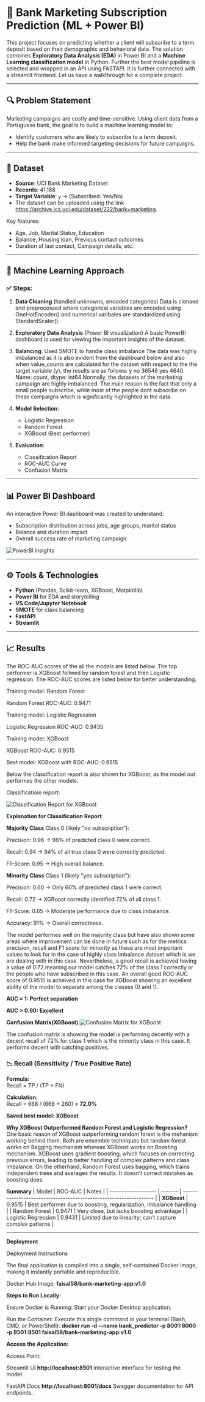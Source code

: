 # 🏦 Bank Marketing Subscription Prediction (ML + Power BI)

This project focuses on predicting whether a client will subscribe to a term deposit based on their demographic and behavioral data. The solution combines **Exploratory Data Analysis (EDA)** in Power BI and a **Machine Learning classification model** in Python. Further the best model pipeline is selected and wrapped in an API using FASTAPI. It is further connected with a streamlit frontend. Let us have a walkthrough for a complete project.

---

## 🔍 Problem Statement

Marketing campaigns are costly and time-sensitive. Using client data from a Portuguese bank, the goal is to build a machine learning model to:
- Identify customers who are likely to subscribe to a term deposit.
- Help the bank make informed targeting decisions for future campaigns.

---

## 📁 Dataset

- **Source**: UCI Bank Marketing Dataset  
- **Records**: 41,188  
- **Target Variable**: `y` → (Subscribed: Yes/No)
- The dataset can be uploaded using the link https://archive.ics.uci.edu/dataset/222/bank+marketing.

Key features:
- Age, Job, Marital Status, Education  
- Balance, Housing loan, Previous contact outcomes  
- Duration of last contact, Campaign details, etc.

---

## 🧠 Machine Learning Approach

### ✅ Steps:
1. **Data Cleaning** (handled unknowns, encoded categories)
   Data is clenaed and preprocessed where categorical variables are encoded using OneHotEncoder() and numerical varibales are standardized using StandardScaler().
2. **Exploratory Data Analysis** (Power BI visualization)
   A basic PowerBI dashboard is used for viewing the important insights of the dataset.
   
3. **Balancing**: Used SMOTE to handle class imbalance
The data was highly imbalanced as it is also evident from the dashboard below and also when value_counts are calculated for the dataset with respect to the the target variable (y), the results are as follows:
y
no     36548
yes     4640
Name: count, dtype: int64
Normally, the datasets of the marketing campaign are highly imbalanced. The main reason is the fact that only a small people subscribe, while most of the people dont subscribe on these compaigns which is significantly highlighted in the data.
4. **Model Selection**:
   - Logistic Regression   
   - Random Forest  
   - XGBoost (Best performer)
5. **Evaluation**:
   - Classification Report  
   - ROC-AUC Curve
   - Confusion Matrix

---

## 📊 Power BI Dashboard

An interactive Power BI dashboard was created to understand:
- Subscription distribution across jobs, age groups, marital status
- Balance and duration impact
- Overall success rate of marketing campaign

 ![PowerBI insights](images/power_bi.png)

---

## ⚙️ Tools & Technologies

- **Python** (Pandas, Scikit-learn, XGBoost, Matplotlib)
- **Power BI** for EDA and storytelling
- **VS Code/Jupyter Notebook**
- **SMOTE** for class balancing
- **FastAPI**
- **Streamlit**

---

## 📈 Results
The ROC-AUC scores of the all the models are listed below. The top performer is XGBoost follwed by random forest and then Logistic regression. The ROC-AUC scores are listed below for better understanding.

Training model: Random Forest

Random Forest ROC-AUC: 0.9471

Training model: Logistic Regression

Logistic Regression ROC-AUC: 0.9435

Training model: XGBoost

XGBoost ROC-AUC: 0.9515

Best model: XGBoost with ROC-AUC: 0.9515

Below the classification report is also shown for XGBoost, as the model out performes the other models.

Classificatioin report:

![Classification Report for XGBoost](images/classification_report_xgboost.png)

**Explanation for Classification Report**

**Majority Class**
Class 0 (likely "no subscription"):

Precision: 0.96 → 96% of predicted class 0 were correct.

Recall: 0.94 → 94% of all true class 0 were correctly predicted.

F1-Score: 0.95 → High overall balance.

**Minority Class**
Class 1 (likely "yes subscription"):

Precision: 0.60 → Only 60% of predicted class 1 were correct.

Recall: 0.72 → XGBoost correctly identified 72% of all class 1.

F1-Score: 0.65 → Moderate performance due to class imbalance.

Accuracy: 91% → Overall correctness.

The model performes well on the majority class but have also shown some areas where improvement can be done in future such as for the metrics precision, recall and F1 score for minority as these are most important values to look for in the case of highly class imbalance dataset which is we are dealing with in this case. Nevertheless, a good recall is achieved having a value of 0.72 meaning our model catches 72% of the class 1 correctly or the people who have subscribed in this case. An overall good ROC-AUC score of 0.9515 is acheived in this case for XGBoost showing an excellent ability of the model to separate among the classes (0 and 1).

**AUC = 1: Perfect separation**

**AUC > 0.90: Excellent**

**Confusion Matrix(XGBoost)**
![Confusion Matrix for XGBoost](images/confusion_matrix.png)

The confusion matrix is showing the model is performing decently with a decent recall of 72% for class 1 which is the minority class in this case. It performs decent with catching positives.

### 📉 Recall (Sensitivity / True Positive Rate)

**Formula:**  
Recall = TP / (TP + FN)

**Calculation:**  
Recall = 668 / (668 + 260) ≈ **72.0%**


**Saved best model: XGBoost**

**Why XGBoost Outperformed Random Forest and Logistic Regression?**
One basic reason of XGBoost outperforming random forest is the mehanism working behind them. Both are ensemble techniques but random forest works on Bagging mechanism whereas XGBoost works on Boosting mechanism. XGBoost uses gradient boosting, which focuses on correcting previous errors, leading to better handling of complex patterns and class imbalance. On the otherhand, Random Forest uses bagging, which trains independent trees and averages the results. It doesn’t correct mistakes as boosting does.

**Summary**
| Model               | ROC-AUC | Notes                                                              |
| ------------------- | ------- | ------------------------------------------------------------------ |
| **XGBoost**         | 0.9515  | Best performer due to boosting, regularization, imbalance handling |
| Random Forest       | 0.9471  | Very close, but lacks boosting advantage                           |
| Logistic Regression | 0.9431  | Limited due to linearity; can’t capture complex patterns           |

---

**Deployment**

Deployment Instructions

The final application is compiled into a single, self-contained Docker image, making it instantly portable and reproducible.

Docker Hub Image: **faisal58/bank-marketing-app:v1.0**

**Steps to Run Locally:**

Ensure Docker is Running: Start your Docker Desktop application.

Run the Container: Execute this single command in your terminal (Bash, CMD, or PowerShell): **docker run -d --name bank_predictor -p 8001:8000 -p 8501:8501 faisal58/bank-marketing-app:v1.0**

**Access the Application:**

Access Point:

Streamlit UI **http://localhost:8501** Interactive interface for testing the model.

FastAPI Docs **http://localhost:8001/docs** Swagger documentation for API endpoints.


